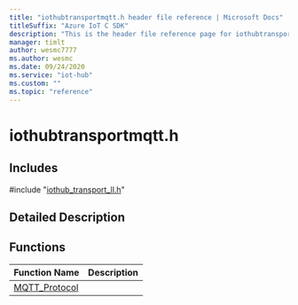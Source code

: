 ```yaml
---                             
title: "iothubtransportmqtt.h header file reference | Microsoft Docs" 
titleSuffix: "Azure IoT C SDK"            
description: "This is the header file reference page for iothubtransportmqtt.h in the Azure IoT C SDK. This SDK is used with Azure IoT Hub and Azure IoT Hub Device Provisioning Service"            
manager: timlt                 
author: wesmc7777              
ms.author: wesmc               
ms.date: 09/24/2020                    
ms.service: "iot-hub"             
ms.custom: ""                
ms.topic: "reference"        
---                            
```


# iothubtransportmqtt.h 

## Includes

\#include "[iothub_transport_ll.h](iothub-transport-ll-h.md)"  

## Detailed Description

## Functions

Function Name                  | Description                                
--------------------------------|---------------------------------------------
[MQTT_Protocol](./iothubtransportmqtt-h/mqtt-protocol.md)            | 

